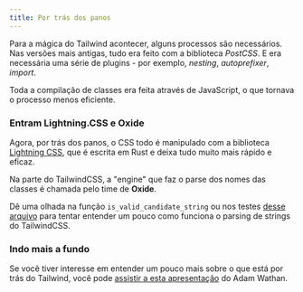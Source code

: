 ```yaml
---
title: Por trás dos panos
---
```


Para a mágica do Tailwind acontecer, alguns processos são necessários. Nas versões mais antigas, tudo era feito com a biblioteca *PostCSS*. E era necessária uma série de plugins - por exemplo, *nesting*, *autoprefixer*, *import*.

Toda a compilação de classes era feita através de JavaScript, o que tornava o processo menos eficiente.

### Entram Lightning.CSS e Oxide

Agora, por trás dos panos, o CSS todo é manipulado com a biblioteca [Lightning CSS](https://lightningcss.dev/), que é escrita em Rust e deixa tudo muito mais rápido e eficaz.

Na parte do TailwindCSS, a "engine" que faz o parse dos nomes das classes é chamada pelo time de **Oxide**.

Dê uma olhada na função `is_valid_candidate_string` ou nos testes [desse arquivo](https://github.com/tailwindlabs/tailwindcss/blob/main/crates/oxide/src/parser.rs) para tentar entender um pouco como funciona o parsing de strings do TailwindCSS.

### Indo mais a fundo

Se você tiver interesse em entender um pouco mais sobre o que está por trás do Tailwind, você pode [assistir a esta apresentação](https://www.youtube.com/watch?v=CLkxRnRQtDE) do Adam Wathan.
